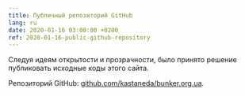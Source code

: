 ```yaml
---
title: Публичный репозиторий GitHub 
lang: ru
date: 2020-01-16 03:00:00 +0200
ref: 2020-01-16-public-github-repository
---
```

Следуя идеям открытости и прозрачности,
было принято решение публиковать исходные коды этого сайта.

Репозиторий GitHub: [github.com/kastaneda/bunker.org.ua][1].

[1]: https://github.com/kastaneda/bunker.org.ua
